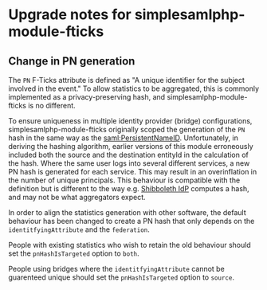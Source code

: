 # Upgrade notes for simplesamlphp-module-fticks

## Change in PN generation

The `PN` F-Ticks attribute is defined as "A unique identifier for the
subject involved in the event." To allow statistics to be aggregated,
this is commonly implemented as a privacy-preserving hash, and
simplesamlphp-module-fticks is no different.

To ensure uniqueness in multiple identity provider (bridge)
configurations, simplesamlphp-module-fticks originally
scoped the generation of the `PN` hash in the same way as the
[saml:PersistentNameID](https://simplesamlphp.org/docs/stable/saml/nameid.html).
Unfortunately, in deriving the hashing algorithm, earlier versions
of this module erroneously included both the source and the
destination entityId in the calculation of the hash. Where the
same user logs into several different services, a new PN hash is
generated for each service. This may result in an overinflation
in the number of unique principals. This behaviour is compatible
with the definition but is different to the way e.g.
[Shibboleth IdP](https://wiki.shibboleth.net/confluence/display/IDP30/FTICKSLoggingConfiguration)
computes a hash, and may not be what aggregators expect.

In order to align the statistics generation with other software, the
default behaviour has been changed to create a PN hash that only depends
on the `identitfyingAttribute` and the `federation`.

People with existing statistics who wish to retain the old behaviour
should set the `pnHashIsTargeted` option to `both`.

People using bridges where the `identitfyingAttribute` cannot be
guarenteed unique should set the `pnHashIsTargeted` option to `source`.
